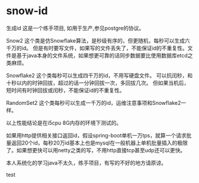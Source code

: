 # snow-id
 生成id
这是一个练手项目, 如用于生产,参见postgre的协议。

Snow2 
这个类是仿Snowflake算法，是秒级有序的，但更随机，每秒可以生成六千万的id。
但是有时要写文件，如果写的文件丢失了，不能保证id的不重复性。文件是基于java本身的文件系统，如果想更可靠的话同步数据要比使用数据库etcd之类麻烦。

Snowflake2 这个类每秒可以生成四千万的id，不用写硬盘文件。
可以抗闰秒，和十秒以内的时钟回拔，超过的话一分钟回拔一次，多回拔几次。
但如果当机后，短时间有时钟回拔或闰秒，不能保证id的不重复性。

RandomSet2 这个类每秒可以生成一千万的id，运维注意事项和Snowflake2一样。

以上性能结论是在i5cpu 8G内存的环境下测试的。

如果用http提供相关接口返回id，假设spring-boot单机一万tps，就算一个请求批量返回20个id，每秒20万id基本上也是mysql在一般机器上单机批量插入的极限了。如果想更快可以用netty之类的写，不用http直接tcp甚至udp还可以更快。

本人系统化的学习java不太久，练手项目，有写的不好的地方请原谅。

test
